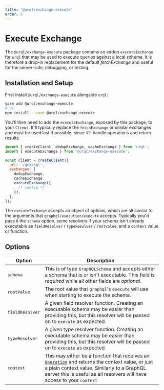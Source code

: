 ```yaml
---
title: '@urql/exchange-execute'
order: 6
---
```


# Execute Exchange

The `@urql/exchange-execute` package contains an addon `executeExchange` for `urql` that may be used to
execute queries against a local schema. It is therefore a drop-in replacement for the default
_fetchExchange_ and useful for the server-side, debugging, or testing.

## Installation and Setup

First install `@urql/exchange-execute` alongside `urql`:

```sh
yarn add @urql/exchange-execute
# or
npm install --save @urql/exchange-execute
```

You'll then need to add the `executeExchange`, exposed by this package, to your `Client`.
It'll typically replace the `fetchExchange` or similar exchanges and must be used last if possible,
since it'll handle operations and return results.

```js
import { createClient, dedupExchange, cacheExchange } from 'urql';
import { executeExchange } from '@urql/exchange-execute';

const client = createClient({
  url: '/graphql',
  exchanges: [
    dedupExchange,
    cacheExchange,
    executeExchange({
      /* config */
    }),
  ],
});
```

The `executeExchange` accepts an object of options, which are all similar to the arguments that
`graphql/execution/execute` accepts. Typically you'd pass it the `schema` option, some resolvers
if your schema isn't already executable as `fieldResolver` / `typeResolver` / `rootValue`,
and a `context` value or function.

## Options

| Option          | Description                                                                                                                                                                                                                                      |
| --------------- | ------------------------------------------------------------------------------------------------------------------------------------------------------------------------------------------------------------------------------------------------ |
| `schema`        | This is of type `GraphQLSchema` and accepts either a schema that is or isn't executable. This field is _required_ while all other fields are _optional_.                                                                                         |
| `rootValue`     | The root value that `graphql`'s `execute` will use when starting to execute the schema.                                                                                                                                                          |
| `fieldResolver` | A given field resolver function. Creating an executable schema may be easier than providing this, but this resolver will be passed on to `execute` as expected.                                                                                  |
| `typeResolver`  | A given type resolver function. Creating an executable schema may be easier than providing this, but this resolver will be passed on to `execute` as expected.                                                                                   |
| `context`       | This may either be a function that receives an [`Operation`](./core.md#operation) and returns the context value, or just a plain context value. Similarly to a GraphQL server this is useful as all resolvers will have access to your `context` |
